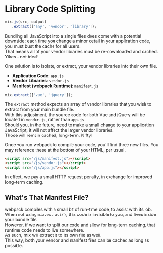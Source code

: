 # Library Code Splitting

```js
mix.js(src, output)
   .extract(['any', 'vendor', 'library']);
```

Bundling all JavaScript into a single files does come with a potential downside: each time you change a minor detail in your application code, you must bust the cache for all users.  
That means all of your vendor libraries must be re-downloaded and cached. Yikes - not ideal!

One solution is to isolate, or extract, your vendor libraries into their own file.

* **Application Code**: `app.js`
* **Vendor Libraries**: `vendor.js`
* **Manifest \(webpack Runtime\)**: `manifest.js`

```js
mix.extract(['vue', 'jquery']);
```

The `extract` method expects an array of vendor libraries that you wish to extract from your main bundle file.  
With this adjustment, the source code for both Vue and jQuery will be located in `vendor.js`, rather than `app.js`.  
Should you, in the future, need to make a small change to your application JavaScript, it will not affect the larger vendor libraries.  
Those will remain cached, long-term. Nifty!

Once you run webpack to compile your code, you'll find three new files. You may reference these at the bottom of your HTML, per usual.

```html
<script src="/js/manifest.js"></script>
<script src="/js/vendor.js"></script>
<script src="/js/app.js"></script>
```

In effect, we pay a small HTTP request penalty, in exchange for improved long-term caching.

## What's That Manifest File?

webpack compiles with a small bit of run-time code, to assist with its job. When not using `mix.extract()`, this code is invisible to you, and lives inside your bundle file.  
However, if we want to split our code and allow for long-term caching, that runtime code needs to live somewhere.  
As such, mix will extract it to its own file as well.  
This way, both your vendor and manifest files can be cached as long as possible.

